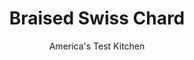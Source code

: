 ---
layout: ../../layouts/MarkdownPostLayout.astro
title: Braised Swiss Chard
author: America's Test Kitchen
pubDate: 2023-03-15
description: "Chard so tender it melts in your mouth."
image_url: https://res.cloudinary.com/hksqkdlah/image/upload/ar_1:1,c_fill,dpr_2.0,f_auto,fl_lossy.progressive.strip_profile,g_faces:auto,q_auto:low,w_344/SFS_SauteedSwissChard-46_vlyvbo
tags: ["Side Dishes","Vegetables"]
calories: 843
protein: 4
carbohydrates: 6
fats: 18
fiber: 3
ingredients: ["⅓ cup, extra-virgin olive oil, plus extra for drizzling","1 , onion, halved and sliced thin","4 , garlic cloves, sliced thin","1 teaspoon, table salt, divided","¼ teaspoon, red pepper flakes","2 pounds, Swiss chard, ends trimmed, sliced into ½-inch pieces",", Parmesan cheese",", Lemon wedges"]
serves: 4
time: "40 minutes"
instructions: ["Heat oil in Dutch oven over medium-low heat until shimmering. Add onion, garlic, and ½ teaspoon salt and cook until onion is softened, about 5 minutes. Add pepper flakes and cook until fragrant, about 30 seconds.","Stir in Swiss chard and remaining ½ teaspoon salt (pot will be very full) and cook, stirring occasionally, until chard stems are tender and leaves are fully wilted, 12 to 15 minutes.","Transfer chard to serving platter. Drizzle generously with extra oil. Serve with Parmesan and lemon wedges."]
nutrition: ["889 mg Potassium, K","111 mg Phosphorus, P","122 mg Calcium, Ca","4 mg Iron, Fe","185 mg Magnesium, Mg","609 mg Sodium, Na","18 g Total lipid (fat)","13 g Fatty acids, total monounsaturated","2 g Fatty acids, total polyunsaturated","69 mg Vitamin C, total ascorbic acid","2 g Fatty acids, total saturated","3 g Fiber, total dietary","34 µg Folate, food","3 g Sugars, total","1893 µg Vitamin K (phylloquinone)","224 g Water","10 g Carbohydrate, by difference","34 µg Folate, DFE","4 g Protein","6 mg Vitamin E (alpha-tocopherol)","694 µg Vitamin A, RAE","6 g Carbohydrates (net)","210 kcal Energy","843 calories"]
notes: "You can use any variety of Swiss chard in this recipe."
---